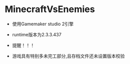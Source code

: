 # MinecraftVsEnemies
- 使用Gamemaker studio 2引擎
- runtime版本为2.3.3.437  


- 提醒！！！  
- 游戏具有特别多未完工部分,且存档文件还未设置版本校验
